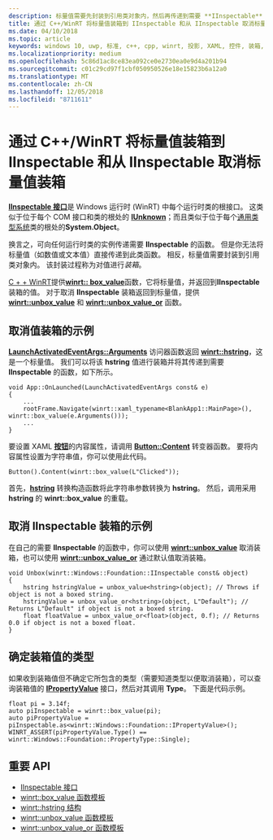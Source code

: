 ```yaml
---
description: 标量值需要先封装到引用类对象内，然后再传递到需要 **IInspectable** 的函数。 该封装过程称为对值进行*装箱*。
title: 通过 C++/WinRT 将标量值装箱到 IInspectable 和从 IInspectable 取消标量值装箱
ms.date: 04/10/2018
ms.topic: article
keywords: windows 10, uwp, 标准, c++, cpp, winrt, 投影, XAML, 控件, 装箱, 标量, 值
ms.localizationpriority: medium
ms.openlocfilehash: 5c86d1ac8ce83ea092ce0e2730ea0e9d4a201b94
ms.sourcegitcommit: c01c29cd97f1cbf050950526e18e15823b6a12a0
ms.translationtype: MT
ms.contentlocale: zh-CN
ms.lasthandoff: 12/05/2018
ms.locfileid: "8711611"
---
```

# <a name="boxing-and-unboxing-scalar-values-to-iinspectable-with-cwinrt"></a>通过 C++/WinRT 将标量值装箱到 IInspectable 和从 IInspectable 取消标量值装箱
 
[**IInspectable 接口**](/windows/desktop/api/inspectable/nn-inspectable-iinspectable)是 Windows 运行时 (WinRT) 中每个运行时类的根接口。 这类似于位于每个 COM 接口和类的根处的 [**IUnknown**](https://msdn.microsoft.com/library/windows/desktop/ms680509)；而且类似于位于每个[通用类型系统](https://docs.microsoft.com/dotnet/standard/base-types/common-type-system)类的根处的**System.Object**。

换言之，可向任何运行时类的实例传递需要 **IInspectable** 的函数。 但是你无法将标量值（如数值或文本值）直接传递到此类函数。 相反，标量值需要封装到引用类对象内。 该封装过程称为对值进行*装箱*。

[C + + WinRT](/windows/uwp/cpp-and-winrt-apis/intro-to-using-cpp-with-winrt)提供[**winrt:: box_value**](/uwp/cpp-ref-for-winrt/box-value)函数，它将标量值，并返回到**IInspectable**装箱的值。 对于取消 **IInspectable** 装箱返回到标量值，提供 [**winrt::unbox_value**](/uwp/cpp-ref-for-winrt/unbox-value) 和 [**winrt::unbox_value_or**](/uwp/cpp-ref-for-winrt/unbox-value-or) 函数。

## <a name="examples-of-boxing-a-value"></a>取消值装箱的示例
[**LaunchActivatedEventArgs::Arguments**](/uwp/api/windows.applicationmodel.activation.launchactivatedeventargs.Arguments) 访问器函数返回 [**winrt::hstring**](/uwp/cpp-ref-for-winrt/hstring)，这是一个标量值。 我们可以将该 **hstring** 值进行装箱并将其传递到需要 **IInspectable** 的函数，如下所示。

```cppwinrt
void App::OnLaunched(LaunchActivatedEventArgs const& e)
{
    ...
    rootFrame.Navigate(winrt::xaml_typename<BlankApp1::MainPage>(), winrt::box_value(e.Arguments()));
    ...
}
```

要设置 XAML [**按钮**](/uwp/api/windows.ui.xaml.controls.button)的内容属性，请调用 [**Button::Content**](/uwp/api/windows.ui.xaml.controls.contentcontrol.content?) 转变器函数。 要将内容属性设置为字符串值，你可以使用此代码。

```cppwinrt
Button().Content(winrt::box_value(L"Clicked"));
```

首先，[**hstring**](/uwp/cpp-ref-for-winrt/hstring) 转换构造函数将此字符串参数转换为 **hstring**。 然后，调用采用 **hstring** 的 **winrt::box_value** 的重载。

## <a name="examples-of-unboxing-an-iinspectable"></a>取消 IInspectable 装箱的示例
在自己的需要 **IInspectable** 的函数中，你可以使用 [**winrt::unbox_value**](/uwp/cpp-ref-for-winrt/unbox-value) 取消装箱，也可以使用 [**winrt::unbox_value_or**](/uwp/cpp-ref-for-winrt/unbox-value-or) 通过默认值取消装箱。

```cppwinrt
void Unbox(winrt::Windows::Foundation::IInspectable const& object)
{
    hstring hstringValue = unbox_value<hstring>(object); // Throws if object is not a boxed string.
    hstringValue = unbox_value_or<hstring>(object, L"Default"); // Returns L"Default" if object is not a boxed string.
    float floatValue = unbox_value_or<float>(object, 0.f); // Returns 0.0 if object is not a boxed float.
}
```

## <a name="determine-the-type-of-a-boxed-value"></a>确定装箱值的类型
如果收到装箱值但不确定它所包含的类型（需要知道类型以便取消装箱），可以查询装箱值的 [**IPropertyValue**](/uwp/api/windows.foundation.ipropertyvalue) 接口，然后对其调用 **Type**。 下面是代码示例。

```cppwinrt
float pi = 3.14f;
auto piInspectable = winrt::box_value(pi);
auto piPropertyValue = piInspectable.as<winrt::Windows::Foundation::IPropertyValue>();
WINRT_ASSERT(piPropertyValue.Type() == winrt::Windows::Foundation::PropertyType::Single);
```

## <a name="important-apis"></a>重要 API
* [IInspectable 接口](/windows/desktop/api/inspectable/nn-inspectable-iinspectable)
* [winrt::box_value 函数模板](/uwp/cpp-ref-for-winrt/box-value)
* [winrt::hstring 结构](/uwp/cpp-ref-for-winrt/hstring)
* [winrt::unbox_value 函数模板](/uwp/cpp-ref-for-winrt/unbox-value)
* [winrt::unbox_value_or 函数模板](/uwp/cpp-ref-for-winrt/unbox-value-or)
